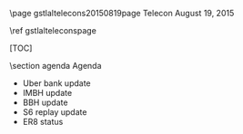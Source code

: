 \page gstlaltelecons20150819page Telecon August 19, 2015

\ref gstlalteleconspage 

[TOC]

\section agenda Agenda

 - Uber bank update
 - IMBH update
 - BBH update
 - S6 replay update
 - ER8 status
